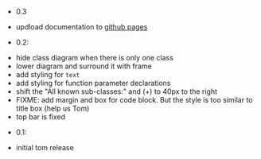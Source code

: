* 0.3
 - updload documentation to [github pages](http://i-hate-farms.github.io/stacktrace/vala-stacktrace/index.htm)

* 0.2:
 - hide class diagram when there is only one class
 - lower diagram and surround it with frame
 - add styling for ``text`` 
 - add styling for function parameter declarations
 - shift the "All known sub-classes:" and (+) to 40px to the right
 - FIXME: add margin and box for code block. But the style is too similar to title box (help us Tom)
 - top bar is fixed 

* 0.1: 
 - initial tom release
